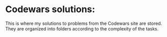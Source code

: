 # Codewars solutions:

This is where my solutions to problems from the Codewars site are stored. 
They are organized into folders according to the complexity of the tasks.
